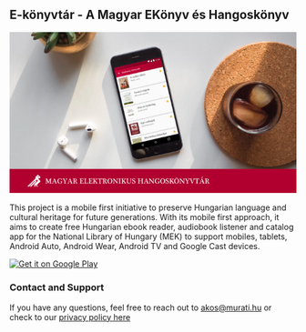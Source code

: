 ## E-könyvtár - A Magyar EKönyv és Hangoskönyv
![Audiobook Player](./images/audiobook.png)

This project is a mobile first initiative to preserve Hungarian language and cultural heritage for future generations. With its mobile first approach, it aims to create free Hungarian ebook reader, audiobook listener and catalog app for the National Library of Hungary (MEK) to support mobiles, tablets, Android Auto, Android Wear, Android TV and Google Cast devices.

<a href='https://play.google.com/store/apps/details?id=com.murati.oszk.audiobook&pcampaignid=MKT-Other-global-all-co-prtnr-py-PartBadge-Mar2515-1'><img alt='Get it on Google Play' src='https://play.google.com/intl/en_us/badges/images/generic/en_badge_web_generic.png'/></a>


### Contact and Support
If you have any questions, feel free to reach out to akos@murati.hu or check to our [privacy policy here](./audiobook-privacy_policy.md)
